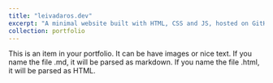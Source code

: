 ```yaml
---
title: "leivadaros.dev"
excerpt: "A minimal website built with HTML, CSS and JS, hosted on GitHub Pages<br/><img src='/images/500x300.png'>"
collection: portfolio
---
```


This is an item in your portfolio. It can be have images or nice text. If you name the file .md, it will be parsed as markdown. If you name the file .html, it will be parsed as HTML. 

